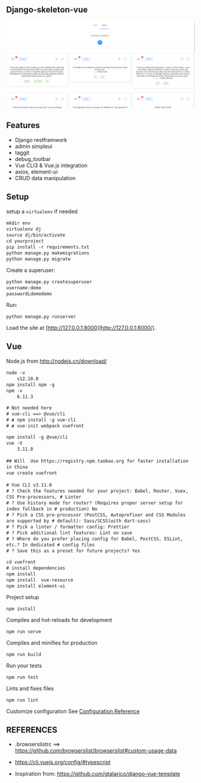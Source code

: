 ## Django-skeleton-vue

![](static/assets.png)

## Features

- Django restframwork
- admin simpleui
- taggit
- debug_toolbar
- Vue CLI3 & Vue.js integration
- axios, element-ui
- CRUD data manipulation

## Setup

setup a `virtualenv` if needed

```
mkdir env
virtualenv dj
source dj/bin/activate
cd yourproject
pip install -r requirements.txt
python manage.py makemigrations
python manage.py migrate
```

Create a superuser:

```
python manage.py createsuperuser
username:demo
passwordLdemodemo
```

Run:

```
python manage.py runserver
```

Load the site at [http://127.0.0.1:8000](http://127.0.0.1:8000/).

## Vue

Node.js from http://nodejs.cn/download/

```
node -v
	v12.10.0
npm install npm -g
npm -v
	6.11.3
```

```
# Not needed here
# vue-cli ==> @vue/cli
# ✘ npm install -g vue-cli
# ✘ vue-init webpack vuefront
```

```
npm install -g @vue/cli
vue -V
	3.11.0

## Will  Use https://registry.npm.taobao.org for faster installation in China
vue create vuefront 

# Vue CLI v3.11.0
# ? Check the features needed for your project: Babel, Router, Vuex, CSS Pre-processors, # Linter
# ? Use history mode for router? (Requires proper server setup for index fallback in # production) No
# ? Pick a CSS pre-processor (PostCSS, Autoprefixer and CSS Modules are supported by # default): Sass/SCSS(with dart-sass)
# ? Pick a linter / formatter config: Prettier
# ? Pick additional lint features: Lint on save
# ? Where do you prefer placing config for Babel, PostCSS, ESLint, etc.? In dedicated # config files
# ? Save this as a preset for future projects? Yes
```

```
cd vuefront
# install dependencies
npm install
npm install  vue-resource
npm install element-ui
```

Project setup
```
npm install
```

Compiles and hot-reloads for development
```
npm run serve
```

Compiles and minifies for production
```
npm run build
```
Run your tests
```
npm run test
```

Lints and fixes files
```
npm run lint
```

Customize configuration
See [Configuration Reference](https://cli.vuejs.org/config/)



## REFERENCES

- .browserslistrc ==> https://github.com/browserslist/browserslist#custom-usage-data

- https://cli.vuejs.org/config/#typescript

- Inspiration from: https://github.com/gtalarico/django-vue-template

